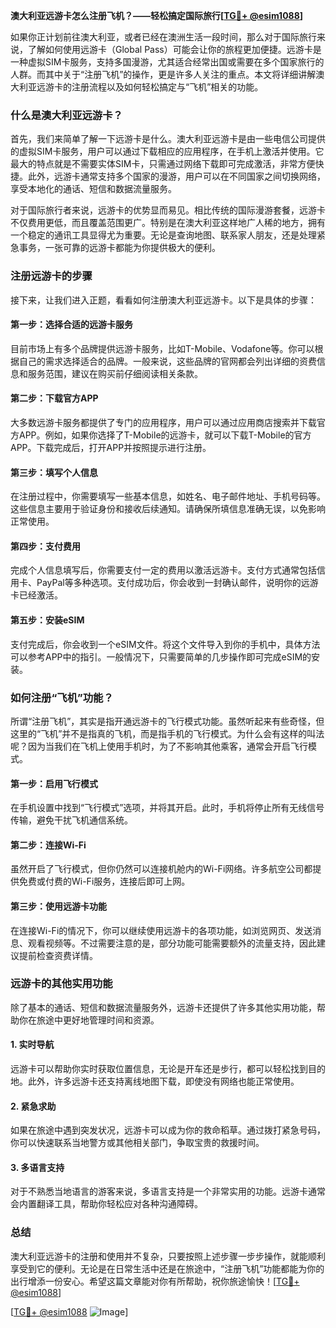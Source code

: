 **澳大利亚远游卡怎么注册飞机？——轻松搞定国际旅行[[TG💪+ @esim1088](https://t.me/s/esim1088)]**

如果你正计划前往澳大利亚，或者已经在澳洲生活一段时间，那么对于国际旅行来说，了解如何使用远游卡（Global Pass）可能会让你的旅程更加便捷。远游卡是一种虚拟SIM卡服务，支持多国漫游，尤其适合经常出国或需要在多个国家旅行的人群。而其中关于“注册飞机”的操作，更是许多人关注的重点。本文将详细讲解澳大利亚远游卡的注册流程以及如何轻松搞定与“飞机”相关的功能。

### 什么是澳大利亚远游卡？

首先，我们来简单了解一下远游卡是什么。澳大利亚远游卡是由一些电信公司提供的虚拟SIM卡服务，用户可以通过下载相应的应用程序，在手机上激活并使用。它最大的特点就是不需要实体SIM卡，只需通过网络下载即可完成激活，非常方便快捷。此外，远游卡通常支持多个国家的漫游，用户可以在不同国家之间切换网络，享受本地化的通话、短信和数据流量服务。

对于国际旅行者来说，远游卡的优势显而易见。相比传统的国际漫游套餐，远游卡不仅费用更低，而且覆盖范围更广。特别是在澳大利亚这样地广人稀的地方，拥有一个稳定的通讯工具显得尤为重要。无论是查询地图、联系家人朋友，还是处理紧急事务，一张可靠的远游卡都能为你提供极大的便利。

### 注册远游卡的步骤

接下来，让我们进入正题，看看如何注册澳大利亚远游卡。以下是具体的步骤：

#### 第一步：选择合适的远游卡服务
目前市场上有多个品牌提供远游卡服务，比如T-Mobile、Vodafone等。你可以根据自己的需求选择适合的品牌。一般来说，这些品牌的官网都会列出详细的资费信息和服务范围，建议在购买前仔细阅读相关条款。

#### 第二步：下载官方APP
大多数远游卡服务都提供了专门的应用程序，用户可以通过应用商店搜索并下载官方APP。例如，如果你选择了T-Mobile的远游卡，就可以下载T-Mobile的官方APP。下载完成后，打开APP并按照提示进行注册。

#### 第三步：填写个人信息
在注册过程中，你需要填写一些基本信息，如姓名、电子邮件地址、手机号码等。这些信息主要用于验证身份和接收后续通知。请确保所填信息准确无误，以免影响正常使用。

#### 第四步：支付费用
完成个人信息填写后，你需要支付一定的费用以激活远游卡。支付方式通常包括信用卡、PayPal等多种选项。支付成功后，你会收到一封确认邮件，说明你的远游卡已经激活。

#### 第五步：安装eSIM
支付完成后，你会收到一个eSIM文件。将这个文件导入到你的手机中，具体方法可以参考APP中的指引。一般情况下，只需要简单的几步操作即可完成eSIM的安装。

### 如何注册“飞机”功能？

所谓“注册飞机”，其实是指开通远游卡的飞行模式功能。虽然听起来有些奇怪，但这里的“飞机”并不是指真的飞机，而是指手机的飞行模式。为什么会有这样的叫法呢？因为当我们在飞机上使用手机时，为了不影响其他乘客，通常会开启飞行模式。

#### 第一步：启用飞行模式
在手机设置中找到“飞行模式”选项，并将其开启。此时，手机将停止所有无线信号传输，避免干扰飞机通信系统。

#### 第二步：连接Wi-Fi
虽然开启了飞行模式，但你仍然可以连接机舱内的Wi-Fi网络。许多航空公司都提供免费或付费的Wi-Fi服务，连接后即可上网。

#### 第三步：使用远游卡功能
在连接Wi-Fi的情况下，你可以继续使用远游卡的各项功能，如浏览网页、发送消息、观看视频等。不过需要注意的是，部分功能可能需要额外的流量支持，因此建议提前检查资费详情。

### 远游卡的其他实用功能

除了基本的通话、短信和数据流量服务外，远游卡还提供了许多其他实用功能，帮助你在旅途中更好地管理时间和资源。

#### 1. 实时导航
远游卡可以帮助你实时获取位置信息，无论是开车还是步行，都可以轻松找到目的地。此外，许多远游卡还支持离线地图下载，即使没有网络也能正常使用。

#### 2. 紧急求助
如果在旅途中遇到突发状况，远游卡可以成为你的救命稻草。通过拨打紧急号码，你可以快速联系当地警方或其他相关部门，争取宝贵的救援时间。

#### 3. 多语言支持
对于不熟悉当地语言的游客来说，多语言支持是一个非常实用的功能。远游卡通常会内置翻译工具，帮助你轻松应对各种沟通障碍。

### 总结

澳大利亚远游卡的注册和使用并不复杂，只要按照上述步骤一步步操作，就能顺利享受到它的便利。无论是在日常生活中还是在旅途中，“注册飞机”功能都能为你的出行增添一份安心。希望这篇文章能对你有所帮助，祝你旅途愉快！[[TG💪+ @esim1088](https://t.me/s/esim1088)]

[[TG💪+ @esim1088](https://t.me/s/esim1088) ![Image](https://i.postimg.cc/4NQfJmqS/Snipaste-2025-05-13-00-14-12.png)]